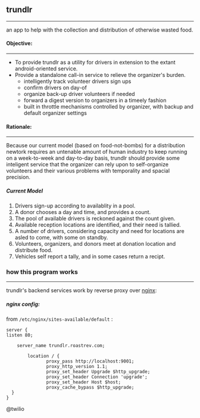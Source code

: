 ## trundlr
--------

an app to help with the collection and distribution of otherwise wasted food.

#### Objective:
--------
  * To provide trundlr as a utility for drivers in extension to the extant android-oriented service.
  * Provide a standalone call-in service to relieve the organizer's burden.
    * intelligently track volunteer drivers sign ups
    * confirm drivers on day-of
    * organize back-up driver volunteers if needed
    * forward a digest version to organizers in a timeely fashion
    * built in throttle mechanisms controlled by organizer, with backup and default organizer settings

#### Rationale:
--------
Because our current model (based on food-not-bombs) for a distribution newtork requires an untenable amount of human industry to keep running on a week-to-week and day-to-day basis, trundlr should provide some inteligent service that the organizer can rely upon to self-organize volunteers and their various problems with temporality and spacial precision.

##### Current Model

1. Drivers sign-up according to availablity in a pool.
2. A donor chooses a day and time, and provides a count.
3. The pool of available drivers is reckoned against the count given.
4. Available reception locations are identified, and their need is tallied.
5. A number of drivers, considering capacity and need for locations are asled to come, with some on standby.
6. Volunteers, organizers, and donors meet at donation location and distribute food.
7. Vehicles self report a tally, and in some cases return a recipt.


### how this program works
----
trundlr's backend services work by reverse proxy over [nginx](http://nginx.org/en/download.html):
##### nginx config:
from `/etc/nginx/sites-available/default` :

    server {
    listen 80;

        server_name trundlr.roastrev.com;

            location / {
                   proxy_pass http://localhost:9001;
                   proxy_http_version 1.1;
                   proxy_set_header Upgrade $http_upgrade;
                   proxy_set_header Connection 'upgrade';
                   proxy_set_header Host $host;
                   proxy_cache_bypass $http_upgrade;
      }
    }

@twilio 
